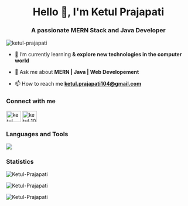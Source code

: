 <h1 align="center">Hello 👋, I'm Ketul Prajapati</h1>
<h3 align="center">A passionate MERN Stack and Java Developer</h3>

<p align="left"> <img src="https://komarev.com/ghpvc/?username=ketul-prajapati&label=Profile%20views&color=0e75b6&style=flat" alt="ketul-prajapati" /> </p>

- 🌱 I’m currently learning **& explore new technologies in the computer world**

- 💬 Ask me about **MERN | Java | Web Developement**

- 📫 How to reach me **ketul.prajapati104@gmail.com**


<h3 align="left">Connect with me</h3>
<p align="left">
<a href="https://linkedin.com/in/ketul-prajapati-657465247" target="blank"><img align="center" src="https://raw.githubusercontent.com/rahuldkjain/github-profile-readme-generator/master/src/images/icons/Social/linked-in-alt.svg" alt="ketul prajapati" height="30" width="40" /></a>
<a href="https://instagram.com/ketul_1002" target="blank"><img align="center" src="https://raw.githubusercontent.com/rahuldkjain/github-profile-readme-generator/master/src/images/icons/Social/instagram.svg" alt="ketul_1002" height="30" width="40" /></a>
</p>

<h3 align="left">Languages and Tools</h3>
<a href="https://skillicons.dev" margin-bottom=20px>
  <img src="https://skillicons.dev/icons?i=c,cpp,java,html,css,js,mongodb,express,react,nodejs,redux,firebase,tailwind,vite,postman,vscode,git,github,androidstudio,bootstrap,flutter,dart,mysql,spring,python,azure,discord,eclipse,npm,sequelize&perline=10" />
</a>

<h3 align="left">Statistics</h3>

<p><img src="https://github-readme-stats.vercel.app/api/top-langs?username=Ketul-Prajapati&show_icons=true&locale=en&layout=compact" alt="Ketul-Prajapati" /></p>

<p><img src="https://github-readme-stats.vercel.app/api?username=Ketul-Prajapati&show_icons=true&locale=en" alt="Ketul-Prajapati" /></p>

<p><img src="https://github-readme-streak-stats.herokuapp.com/?user=Ketul-Prajapati&" alt="Ketul-Prajapati" /></p>
